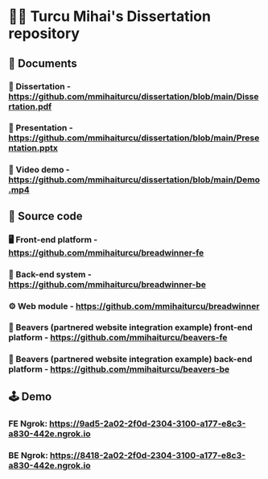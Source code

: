 # 🧑‍💼 Turcu Mihai's Dissertation repository
## 📁 Documents 
### 📄 Dissertation - https://github.com/mmihaiturcu/dissertation/blob/main/Dissertation.pdf
### 📖 Presentation - https://github.com/mmihaiturcu/dissertation/blob/main/Presentation.pptx
### 🎥 Video demo - https://github.com/mmihaiturcu/dissertation/blob/main/Demo.mp4

## 💽 Source code
### 🖥️ Front-end platform - https://github.com/mmihaiturcu/breadwinner-fe
### 📡 Back-end system - https://github.com/mmihaiturcu/breadwinner-be
### ⚙️ Web module - https://github.com/mmihaiturcu/breadwinner
### 🦫 Beavers (partnered website integration example) front-end platform - https://github.com/mmihaiturcu/beavers-fe
### 🦫 Beavers (partnered website integration example) back-end platform - https://github.com/mmihaiturcu/beavers-be


## 🕹️ Demo
### FE Ngrok: https://9ad5-2a02-2f0d-2304-3100-a177-e8c3-a830-442e.ngrok.io
### BE Ngrok: https://8418-2a02-2f0d-2304-3100-a177-e8c3-a830-442e.ngrok.io
